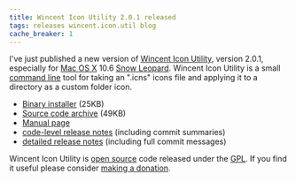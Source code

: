 ```yaml
---
title: Wincent Icon Utility 2.0.1 released
tags: releases wincent.icon.util blog
cache_breaker: 1
---
```


I've just published a new version of [Wincent Icon Utility](/wiki/Wincent_Icon_Utility), version 2.0.1, especially for [Mac OS X](/wiki/Mac_OS_X) 10.6 [Snow Leopard](/wiki/Snow_Leopard). Wincent Icon Utility is a small [command line](/wiki/command_line) tool for taking an ".icns" icons file and applying it to a directory as a custom folder icon.

-   [Binary installer](http://wincent.com/a/products/wincent-icon-util/download/wincent-icon-util-2.0.1.zip) (25KB)
-   [Source code archive](http://wincent.com/a/products/wincent-icon-util/download/wincent-icon-util-2.0.1-src.tar.bz2) (49KB)
-   [Manual page](http://wincent.com/a/products/wincent-icon-util/wincent-icon-util.1.txt)
-   [code-level release notes](http://wincent.com/a/products/wincent-icon-util/history/wincent-icon-util-2.0.1-release-notes.txt) (including commit summaries)
-   [detailed release notes](http://wincent.com/a/products/wincent-icon-util/history/wincent-icon-util-2.0.1-detailed-release-notes.txt) (including full commit messages)

Wincent Icon Utility is [open source](/wiki/open_source) code released under the [GPL](/wiki/GPL). If you find it useful please consider [making a donation](https://www.paypal.com/xclick/business=win@wincent.com&item_name=Wincent+Icon+Utility+donation&no_note=1&currency_code=EUR&lc=GB).
